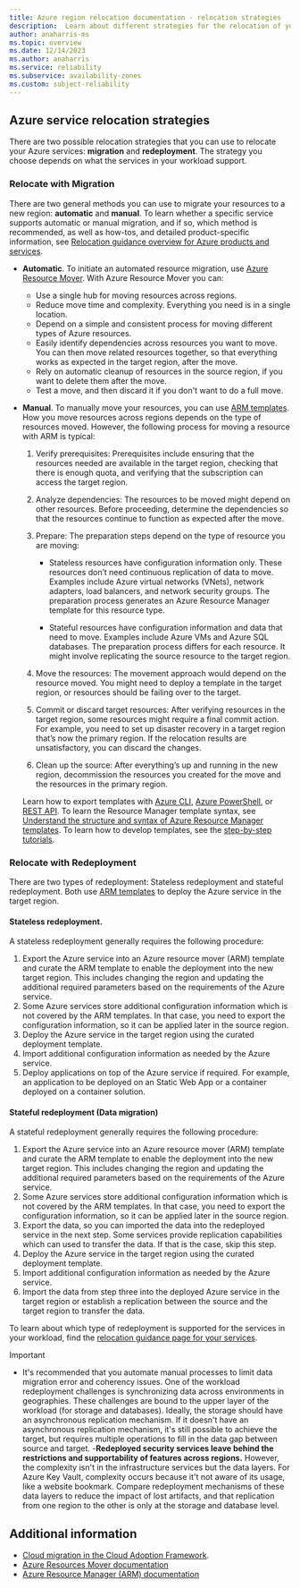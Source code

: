 ```yaml
---
title: Azure region relocation documentation - relocation strategies
description:  Learn about different strategies for the relocation of your Azure services into a new region. 
author: anaharris-ms
ms.topic: overview
ms.date: 12/14/2023
ms.author: anaharris
ms.service: reliability
ms.subservice: availability-zones
ms.custom: subject-reliability
---
```


## Azure service relocation strategies

There are two possible relocation strategies that you can use to relocate your Azure services: **migration** and **redeployment**. The strategy you choose depends on what the services in your workload support.

### Relocate with Migration

There are two general methods you can use to migrate your resources to a new region: **automatic** and **manual**. To learn whether a specific service supports automatic or manual migration, and if so, which method is recommended, as well as how-tos, and detailed product-specific information, see [Relocation guidance overview for Azure products and services](./relocation-guidance-overview.md).

- **Automatic**.  To initiate an automated resource migration, use [Azure Resource Mover](/azure/resource-mover/overview#move-across-regions). With Azure Resource Mover you can: 

    - Use a single hub for moving resources across regions.
    - Reduce move time and complexity. Everything you need is in a single location.
    - Depend on a simple and consistent process for moving different types of Azure resources.
    - Easily identify dependencies across resources you want to move. You can then move related resources together, so that everything works as expected in the target region, after the move.
    - Rely on automatic cleanup of resources in the source region, if you want to delete them after the move.
    - Test a move, and then discard it if you don't want to do a full move.

- **Manual**. To manually move your resources, you can use [ARM templates](/azure/azure-resource-manager/templates/). How you move resources across regions depends on the type of resources moved. However, the following process for moving a resource with ARM is typical:

    1. Verify prerequisites: Prerequisites include ensuring that the resources needed are available in the target region, checking that there is enough quota, and verifying that the subscription can access the target region.
    
    1. Analyze dependencies: The resources to be moved might depend on other resources. Before proceeding, determine the dependencies so that the resources continue to function as expected after the move.
    
    1. Prepare: The preparation steps depend on the type of resource you are moving:
    
        -  Stateless resources have configuration information only. These resources don’t need continuous replication of data to move. Examples include Azure virtual networks (VNets), network adapters, load balancers, and network security groups. The preparation process generates an Azure Resource Manager template for this resource type.
    
        - Stateful resources have configuration information and data that need to move. Examples include Azure VMs and Azure SQL databases. The preparation process differs for each resource. It might involve replicating the source resource to the target region.
    
    1. Move the resources: The movement approach would depend on the resource moved. You might need to deploy a template in the target region, or resources should be failing over to the target.
    
    1. Commit or discard target resources: After verifying resources in the target region, some resources might require a final commit action. For example, you need to set up disaster recovery in a target region that’s now the primary region. If the relocation results are unsatisfactory, you can discard the changes.
    
    1. Clean up the source: After everything’s up and running in the new region, decommission the resources you created for the move and the resources in the primary region.
    
   
    Learn how to export templates with [Azure CLI](../azure-resource-manager/templates/export-template-cli.md), [Azure PowerShell](../azure-resource-manager/templates/export-template-powershell.md), or [REST API](/rest/api/resources/resourcegroups/exporttemplate). To learn the Resource Manager template syntax, see [Understand the structure and syntax of Azure Resource Manager templates](../azure-resource-manager/templates/syntax.md). To learn how to develop templates, see the [step-by-step tutorials](../azure-resource-manager/index.yml). 


### Relocate with Redeployment

There are two types of redeployment: Stateless redeployment and stateful redeployment. Both use [ARM templates](/azure/azure-resource-manager/templates/) to deploy the Azure service in the target region.

#### Stateless redeployment. 

A stateless redeployment generally requires the following procedure:

1. Export the Azure service into an Azure resource mover (ARM) template and curate the ARM template to enable the deployment into the new target region. This includes changing the region and updating the additional required parameters based on the requirements of the Azure service.
1. Some Azure services store additional configuration information which is not covered by the ARM templates. In that case, you need to export the configuration information, so it can be applied later in the source region.
1. Deploy the Azure service in the target region using the curated deployment template.
1. Import additional configuration information as needed by the Azure service.
1. Deploy applications on top of the Azure service if required. For example, an application to be deployed on an Static Web App or a container deployed on a container solution.

#### Stateful redeployment (Data migration)

A stateful redeployment generally requires the following procedure:


1. Export the Azure service into an Azure resource mover (ARM) template and curate the ARM template to enable the deployment into the new target region. This includes changing the region and updating the additional required parameters based on the requirements of the Azure service.
1. Some Azure services store additional configuration information which is not covered by the ARM templates. In that case, you need to export the configuration information, so it can be applied later in the source region.
1. Export the data, so you can imported the data into the redeployed service in the next step. Some services provide replication capabilities which can used to transfer the data. If that is the case, skip this step.
1. Deploy the Azure service in the target region using the curated deployment template.
1. Import additional configuration information as needed by the Azure service.
1. Import the data from step three into the deployed Azure service in the target region or establish a replication between the source and the target region to transfer the data.
    
To learn about which type of redeployment is supported for the services in your workload, find the [relocation guidance page for your services](./relocation-guidance-overview.md).

>[!IMPORTANT]
>- It's recommended that you automate manual processes to limit data migration error and coherency issues. One of the workload redeployment challenges is synchronizing data across environments in geographies. These challenges are bound to the upper layer of the workload (for storage and databases). Ideally, the storage should have an asynchronous replication mechanism. If it doesn't have an asynchronous replication mechanism, it's still possible to
achieve the target, but requires multiple operations to fill in the data gap between source and target. 
>-**Redeployed security services leave behind the restrictions and supportability of
features across regions.** However, the complexity isn't in the infrastructure services but the data layers. For Azure Key Vault, complexity occurs because it't not aware of its usage, like a website bookmark. Compare redeployment mechanisms of these data layers to reduce the impact of lost artifacts, and that replication from one region to the other is only at the storage and database level.

## Additional information

- [Cloud migration in the Cloud Adoption Framework](/azure/cloud-adoption-framework/migrate/).
- [Azure Resources Mover documentation](/azure/resource-mover/)
- [Azure Resource Manager (ARM) documentation](/azure/azure-resource-manager/templates/)


